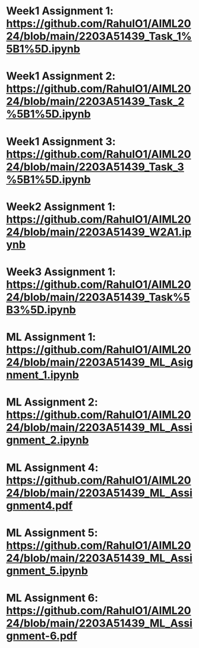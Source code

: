 # Week1 Assignment 1: https://github.com/RahulO1/AIML2024/blob/main/2203A51439_Task_1%5B1%5D.ipynb
# Week1 Assignment 2: https://github.com/RahulO1/AIML2024/blob/main/2203A51439_Task_2%5B1%5D.ipynb
# Week1 Assignment 3: https://github.com/RahulO1/AIML2024/blob/main/2203A51439_Task_3%5B1%5D.ipynb
# Week2 Assignment 1: https://github.com/RahulO1/AIML2024/blob/main/2203A51439_W2A1.ipynb
# Week3 Assignment 1: https://github.com/RahulO1/AIML2024/blob/main/2203A51439_Task%5B3%5D.ipynb
# ML Assignment 1: https://github.com/RahulO1/AIML2024/blob/main/2203A51439_ML_Asignment_1.ipynb
# ML Assignment 2: https://github.com/RahulO1/AIML2024/blob/main/2203A51439_ML_Assignment_2.ipynb
# ML Assignment 4: https://github.com/RahulO1/AIML2024/blob/main/2203A51439_ML_Assignment4.pdf
# ML Assignment 5: https://github.com/RahulO1/AIML2024/blob/main/2203A51439_ML_Assignment_5.ipynb
# ML Assignment 6: https://github.com/RahulO1/AIML2024/blob/main/2203A51439_ML_Assignment-6.pdf
